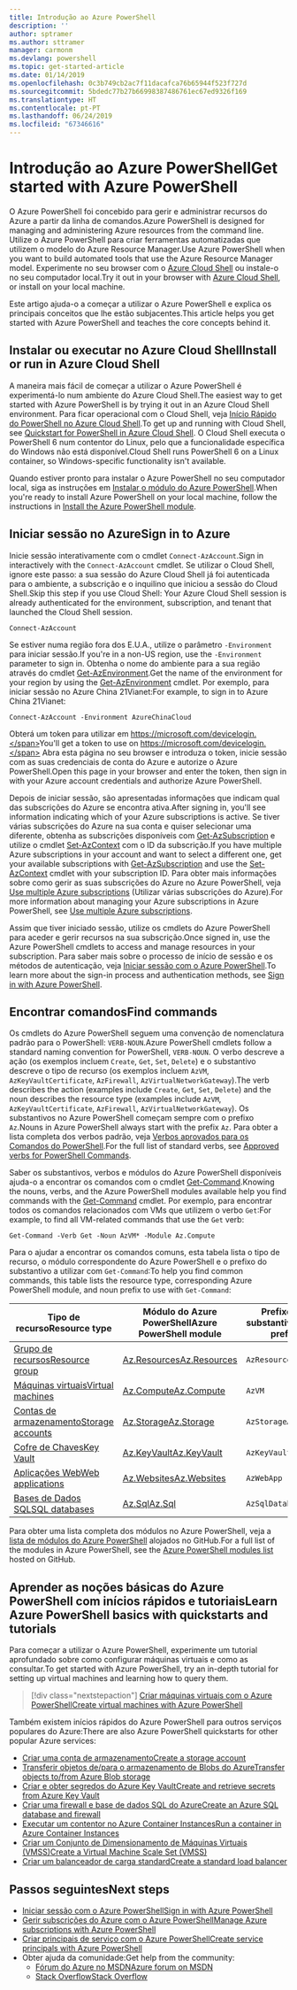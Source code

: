 ```yaml
---
title: Introdução ao Azure PowerShell
description: ''
author: sptramer
ms.author: sttramer
manager: carmonm
ms.devlang: powershell
ms.topic: get-started-article
ms.date: 01/14/2019
ms.openlocfilehash: 0c3b749cb2ac7f11dacafca76b65944f523f727d
ms.sourcegitcommit: 5bdedc77b27b66998387486761ec67ed9326f169
ms.translationtype: HT
ms.contentlocale: pt-PT
ms.lasthandoff: 06/24/2019
ms.locfileid: "67346616"
---
```

# <a name="get-started-with-azure-powershell"></a><span data-ttu-id="4bf2d-102">Introdução ao Azure PowerShell</span><span class="sxs-lookup"><span data-stu-id="4bf2d-102">Get started with Azure PowerShell</span></span>

<span data-ttu-id="4bf2d-103">O Azure PowerShell foi concebido para gerir e administrar recursos do Azure a partir da linha de comandos.</span><span class="sxs-lookup"><span data-stu-id="4bf2d-103">Azure PowerShell is designed for managing and administering Azure resources from the command line.</span></span> <span data-ttu-id="4bf2d-104">Utilize o Azure PowerShell para criar ferramentas automatizadas que utilizem o modelo do Azure Resource Manager.</span><span class="sxs-lookup"><span data-stu-id="4bf2d-104">Use Azure PowerShell when you want to build automated tools that use the Azure Resource Manager model.</span></span>
<span data-ttu-id="4bf2d-105">Experimente no seu browser com o [Azure Cloud Shell](/azure/cloud-shell/overview) ou instale-o no seu computador local.</span><span class="sxs-lookup"><span data-stu-id="4bf2d-105">Try it out in your browser with [Azure Cloud Shell](/azure/cloud-shell/overview), or install on your local machine.</span></span>

<span data-ttu-id="4bf2d-106">Este artigo ajuda-o a começar a utilizar o Azure PowerShell e explica os principais conceitos que lhe estão subjacentes.</span><span class="sxs-lookup"><span data-stu-id="4bf2d-106">This article helps you get started with Azure PowerShell and teaches the core concepts behind it.</span></span>

## <a name="install-or-run-in-azure-cloud-shell"></a><span data-ttu-id="4bf2d-107">Instalar ou executar no Azure Cloud Shell</span><span class="sxs-lookup"><span data-stu-id="4bf2d-107">Install or run in Azure Cloud Shell</span></span>

<span data-ttu-id="4bf2d-108">A maneira mais fácil de começar a utilizar o Azure PowerShell é experimentá-lo num ambiente do Azure Cloud Shell.</span><span class="sxs-lookup"><span data-stu-id="4bf2d-108">The easiest way to get started with Azure PowerShell is by trying it out in an Azure Cloud Shell environment.</span></span>
<span data-ttu-id="4bf2d-109">Para ficar operacional com o Cloud Shell, veja [Início Rápido do PowerShell no Azure Cloud Shell](/azure/cloud-shell/quickstart-powershell).</span><span class="sxs-lookup"><span data-stu-id="4bf2d-109">To get up and running with Cloud Shell, see [Quickstart for PowerShell in Azure Cloud Shell](/azure/cloud-shell/quickstart-powershell).</span></span>
<span data-ttu-id="4bf2d-110">O Cloud Shell executa o PowerShell 6 num contentor do Linux, pelo que a funcionalidade específica do Windows não está disponível.</span><span class="sxs-lookup"><span data-stu-id="4bf2d-110">Cloud Shell runs PowerShell 6 on a Linux container, so Windows-specific functionality isn't available.</span></span>

<span data-ttu-id="4bf2d-111">Quando estiver pronto para instalar o Azure PowerShell no seu computador local, siga as instruções em [Instalar o módulo do Azure PowerShell](install-az-ps.md).</span><span class="sxs-lookup"><span data-stu-id="4bf2d-111">When you're ready to install Azure PowerShell on your local machine, follow the instructions in [Install the Azure PowerShell module](install-az-ps.md).</span></span>

## <a name="sign-in-to-azure"></a><span data-ttu-id="4bf2d-112">Iniciar sessão no Azure</span><span class="sxs-lookup"><span data-stu-id="4bf2d-112">Sign in to Azure</span></span>

<span data-ttu-id="4bf2d-113">Inicie sessão interativamente com o cmdlet `Connect-AzAccount`.</span><span class="sxs-lookup"><span data-stu-id="4bf2d-113">Sign in interactively with the `Connect-AzAccount` cmdlet.</span></span> <span data-ttu-id="4bf2d-114">Se utilizar o Cloud Shell, ignore este passo: a sua sessão do Azure Cloud Shell já foi autenticada para o ambiente, a subscrição e o inquilino que iniciou a sessão do Cloud Shell.</span><span class="sxs-lookup"><span data-stu-id="4bf2d-114">Skip this step if you use Cloud Shell: Your Azure Cloud Shell session is already authenticated for the environment, subscription, and tenant that launched the Cloud Shell session.</span></span>

```azurepowershell-interactive
Connect-AzAccount
```

<span data-ttu-id="4bf2d-115">Se estiver numa região fora dos E.U.A., utilize o parâmetro `-Environment` para iniciar sessão.</span><span class="sxs-lookup"><span data-stu-id="4bf2d-115">If you're in a non-US region, use the `-Environment` parameter to sign in.</span></span> <span data-ttu-id="4bf2d-116">Obtenha o nome do ambiente para a sua região através do cmdlet [Get-AzEnvironment](/powershell/module/Az.Accounts/Get-AzEnvironment).</span><span class="sxs-lookup"><span data-stu-id="4bf2d-116">Get the name of the environment for your region by using the [Get-AzEnvironment](/powershell/module/Az.Accounts/Get-AzEnvironment) cmdlet.</span></span> <span data-ttu-id="4bf2d-117">Por exemplo, para iniciar sessão no Azure China 21Vianet:</span><span class="sxs-lookup"><span data-stu-id="4bf2d-117">For example, to sign in to Azure China 21Vianet:</span></span>

```azurepowershell-interactive
Connect-AzAccount -Environment AzureChinaCloud
```

<span data-ttu-id="4bf2d-118">Obterá um token para utilizar em https://microsoft.com/devicelogin.</span><span class="sxs-lookup"><span data-stu-id="4bf2d-118">You'll get a token to use on https://microsoft.com/devicelogin.</span></span> <span data-ttu-id="4bf2d-119">Abra esta página no seu browser e introduza o token, inicie sessão com as suas credenciais de conta do Azure e autorize o Azure PowerShell.</span><span class="sxs-lookup"><span data-stu-id="4bf2d-119">Open this page in your browser and enter the token, then sign in with your Azure account credentials and authorize Azure PowerShell.</span></span> 

<span data-ttu-id="4bf2d-120">Depois de iniciar sessão, são apresentadas informações que indicam qual das subscrições do Azure se encontra ativa.</span><span class="sxs-lookup"><span data-stu-id="4bf2d-120">After signing in, you'll see information indicating which of your Azure subscriptions is active.</span></span> <span data-ttu-id="4bf2d-121">Se tiver várias subscrições do Azure na sua conta e quiser selecionar uma diferente, obtenha as subscrições disponíveis com [Get-AzSubscription](/powershell/module/az.accounts/get-azsubscription) e utilize o cmdlet [Set-AzContext](/powershell/module/az.accounts/set-azcontext) com o ID da subscrição.</span><span class="sxs-lookup"><span data-stu-id="4bf2d-121">If you have multiple Azure subscriptions in your account and want to select a different one, get your available subscriptions with [Get-AzSubscription](/powershell/module/az.accounts/get-azsubscription) and use the [Set-AzContext](/powershell/module/az.accounts/set-azcontext) cmdlet with your subscription ID.</span></span>
<span data-ttu-id="4bf2d-122">Para obter mais informações sobre como gerir as suas subscrições do Azure no Azure PowerShell, veja [Use multiple Azure subscriptions](manage-subscriptions-azureps.md) (Utilizar várias subscrições do Azure).</span><span class="sxs-lookup"><span data-stu-id="4bf2d-122">For more information about managing your Azure subscriptions in Azure PowerShell, see [Use multiple Azure subscriptions](manage-subscriptions-azureps.md).</span></span>

<span data-ttu-id="4bf2d-123">Assim que tiver iniciado sessão, utilize os cmdlets do Azure PowerShell para aceder e gerir recursos na sua subscrição.</span><span class="sxs-lookup"><span data-stu-id="4bf2d-123">Once signed in, use the Azure PowerShell cmdlets to access and manage resources in your subscription.</span></span> <span data-ttu-id="4bf2d-124">Para saber mais sobre o processo de início de sessão e os métodos de autenticação, veja [Iniciar sessão com o Azure PowerShell](authenticate-azureps.md).</span><span class="sxs-lookup"><span data-stu-id="4bf2d-124">To learn more about the sign-in process and authentication methods, see [Sign in with Azure PowerShell](authenticate-azureps.md).</span></span>

## <a name="find-commands"></a><span data-ttu-id="4bf2d-125">Encontrar comandos</span><span class="sxs-lookup"><span data-stu-id="4bf2d-125">Find commands</span></span>

<span data-ttu-id="4bf2d-126">Os cmdlets do Azure PowerShell seguem uma convenção de nomenclatura padrão para o PowerShell: `VERB-NOUN`.</span><span class="sxs-lookup"><span data-stu-id="4bf2d-126">Azure PowerShell cmdlets follow a standard naming convention for PowerShell, `VERB-NOUN`.</span></span> <span data-ttu-id="4bf2d-127">O verbo descreve a ação (os exemplos incluem `Create`, `Get`, `Set`, `Delete`) e o substantivo descreve o tipo de recurso (os exemplos incluem `AzVM`, `AzKeyVaultCertificate`, `AzFirewall`, `AzVirtualNetworkGateway`).</span><span class="sxs-lookup"><span data-stu-id="4bf2d-127">The verb describes the action (examples include `Create`, `Get`, `Set`, `Delete`) and the noun describes the resource type (examples include `AzVM`, `AzKeyVaultCertificate`, `AzFirewall`, `AzVirtualNetworkGateway`).</span></span> <span data-ttu-id="4bf2d-128">Os substantivos no Azure PowerShell começam sempre com o prefixo `Az`.</span><span class="sxs-lookup"><span data-stu-id="4bf2d-128">Nouns in Azure PowerShell always start with the prefix `Az`.</span></span> <span data-ttu-id="4bf2d-129">Para obter a lista completa dos verbos padrão, veja [Verbos aprovados para os Comandos do PowerShell](/powershell/developer/cmdlet/approved-verbs-for-windows-powershell-commands).</span><span class="sxs-lookup"><span data-stu-id="4bf2d-129">For the full list of standard verbs, see [Approved verbs for PowerShell Commands](/powershell/developer/cmdlet/approved-verbs-for-windows-powershell-commands).</span></span>

<span data-ttu-id="4bf2d-130">Saber os substantivos, verbos e módulos do Azure PowerShell disponíveis ajuda-o a encontrar os comandos com o cmdlet [Get-Command](/powershell/module/microsoft.powershell.core/get-command).</span><span class="sxs-lookup"><span data-stu-id="4bf2d-130">Knowing the nouns, verbs, and the Azure PowerShell modules available help you find commands with the [Get-Command](/powershell/module/microsoft.powershell.core/get-command) cmdlet.</span></span> <span data-ttu-id="4bf2d-131">Por exemplo, para encontrar todos os comandos relacionados com VMs que utilizem o verbo `Get`:</span><span class="sxs-lookup"><span data-stu-id="4bf2d-131">For example, to find all VM-related commands that use the `Get` verb:</span></span>

```powershell-interactive
Get-Command -Verb Get -Noun AzVM* -Module Az.Compute
```

<span data-ttu-id="4bf2d-132">Para o ajudar a encontrar os comandos comuns, esta tabela lista o tipo de recurso, o módulo correspondente do Azure PowerShell e o prefixo do substantivo a utilizar com `Get-Command`:</span><span class="sxs-lookup"><span data-stu-id="4bf2d-132">To help you find common commands, this table lists the resource type, corresponding Azure PowerShell module, and noun prefix to use with `Get-Command`:</span></span>

| <span data-ttu-id="4bf2d-133">Tipo de recurso</span><span class="sxs-lookup"><span data-stu-id="4bf2d-133">Resource type</span></span> | <span data-ttu-id="4bf2d-134">Módulo do Azure PowerShell</span><span class="sxs-lookup"><span data-stu-id="4bf2d-134">Azure PowerShell module</span></span> | <span data-ttu-id="4bf2d-135">Prefixo do substantivo</span><span class="sxs-lookup"><span data-stu-id="4bf2d-135">Noun prefix</span></span> |
|---------------|-------------------------|----------------|
| [<span data-ttu-id="4bf2d-136">Grupo de recursos</span><span class="sxs-lookup"><span data-stu-id="4bf2d-136">Resource group</span></span>](/azure/azure-resource-manager/resource-group-overview) | [<span data-ttu-id="4bf2d-137">Az.Resources</span><span class="sxs-lookup"><span data-stu-id="4bf2d-137">Az.Resources</span></span>](/powershell/module/az.resources#resources) | `AzResourceGroup` |
| [<span data-ttu-id="4bf2d-138">Máquinas virtuais</span><span class="sxs-lookup"><span data-stu-id="4bf2d-138">Virtual machines</span></span>](/azure/virtual-machines) | [<span data-ttu-id="4bf2d-139">Az.Compute</span><span class="sxs-lookup"><span data-stu-id="4bf2d-139">Az.Compute</span></span>](/powershell/module/az.compute#virtual_machines) | `AzVM` |
| [<span data-ttu-id="4bf2d-140">Contas de armazenamento</span><span class="sxs-lookup"><span data-stu-id="4bf2d-140">Storage accounts</span></span>](/azure/storage/common/storage-introduction) | [<span data-ttu-id="4bf2d-141">Az.Storage</span><span class="sxs-lookup"><span data-stu-id="4bf2d-141">Az.Storage</span></span>](/powershell/module/az.storage/) | `AzStorageAccount` |
| [<span data-ttu-id="4bf2d-142">Cofre de Chaves</span><span class="sxs-lookup"><span data-stu-id="4bf2d-142">Key Vault</span></span>](/azure/key-vault/key-vault-whatis) | [<span data-ttu-id="4bf2d-143">Az.KeyVault</span><span class="sxs-lookup"><span data-stu-id="4bf2d-143">Az.KeyVault</span></span>](/powershell/module/az.keyvault) | `AzKeyVault` |
| [<span data-ttu-id="4bf2d-144">Aplicações Web</span><span class="sxs-lookup"><span data-stu-id="4bf2d-144">Web applications</span></span>](/azure/app-service) | [<span data-ttu-id="4bf2d-145">Az.Websites</span><span class="sxs-lookup"><span data-stu-id="4bf2d-145">Az.Websites</span></span>](/powershell/module/az.websites) | `AzWebApp` |
| [<span data-ttu-id="4bf2d-146">Bases de Dados SQL</span><span class="sxs-lookup"><span data-stu-id="4bf2d-146">SQL databases</span></span>](/azure/sql-database) | [<span data-ttu-id="4bf2d-147">Az.Sql</span><span class="sxs-lookup"><span data-stu-id="4bf2d-147">Az.Sql</span></span>](/powershell/module/az.sql) | `AzSqlDatabase` |

<span data-ttu-id="4bf2d-148">Para obter uma lista completa dos módulos no Azure PowerShell, veja a [lista de módulos do Azure PowerShell](https://github.com/Azure/azure-powershell/blob/master/documentation/azure-powershell-modules.md) alojados no GitHub.</span><span class="sxs-lookup"><span data-stu-id="4bf2d-148">For a full list of the modules in Azure PowerShell, see the [Azure PowerShell modules list](https://github.com/Azure/azure-powershell/blob/master/documentation/azure-powershell-modules.md) hosted on GitHub.</span></span>

## <a name="learn-azure-powershell-basics-with-quickstarts-and-tutorials"></a><span data-ttu-id="4bf2d-149">Aprender as noções básicas do Azure PowerShell com inícios rápidos e tutoriais</span><span class="sxs-lookup"><span data-stu-id="4bf2d-149">Learn Azure PowerShell basics with quickstarts and tutorials</span></span>

<span data-ttu-id="4bf2d-150">Para começar a utilizar o Azure PowerShell, experimente um tutorial aprofundado sobre como configurar máquinas virtuais e como as consultar.</span><span class="sxs-lookup"><span data-stu-id="4bf2d-150">To get started with Azure PowerShell, try an in-depth tutorial for setting up virtual machines and learning how to query them.</span></span>

> [!div class="nextstepaction"]
> [<span data-ttu-id="4bf2d-151">Criar máquinas virtuais com o Azure PowerShell</span><span class="sxs-lookup"><span data-stu-id="4bf2d-151">Create virtual machines with Azure PowerShell</span></span>](azureps-vm-tutorial.yml)

<span data-ttu-id="4bf2d-152">Também existem inícios rápidos do Azure PowerShell para outros serviços populares do Azure:</span><span class="sxs-lookup"><span data-stu-id="4bf2d-152">There are also Azure PowerShell quickstarts for other popular Azure services:</span></span>

* [<span data-ttu-id="4bf2d-153">Criar uma conta de armazenamento</span><span class="sxs-lookup"><span data-stu-id="4bf2d-153">Create a storage account</span></span>](/azure/storage/common/storage-quickstart-create-account?tabs=azure-powershell)
* [<span data-ttu-id="4bf2d-154">Transferir objetos de/para o armazenamento de Blobs do Azure</span><span class="sxs-lookup"><span data-stu-id="4bf2d-154">Transfer objects to/from Azure Blob storage</span></span>](/azure/storage/blobs/storage-quickstart-blobs-powershell)
* [<span data-ttu-id="4bf2d-155">Criar e obter segredos do Azure Key Vault</span><span class="sxs-lookup"><span data-stu-id="4bf2d-155">Create and retrieve secrets from Azure Key Vault</span></span>](/azure/key-vault/quick-create-powershell)
* [<span data-ttu-id="4bf2d-156">Criar uma firewall e base de dados SQL do Azure</span><span class="sxs-lookup"><span data-stu-id="4bf2d-156">Create an Azure SQL database and firewall</span></span>](/azure/sql-database/scripts/sql-database-create-and-configure-database-powershell)
* [<span data-ttu-id="4bf2d-157">Executar um contentor no Azure Container Instances</span><span class="sxs-lookup"><span data-stu-id="4bf2d-157">Run a container in Azure Container Instances</span></span>](/azure/container-instances/container-instances-quickstart-powershell)
* [<span data-ttu-id="4bf2d-158">Criar um Conjunto de Dimensionamento de Máquinas Virtuais (VMSS)</span><span class="sxs-lookup"><span data-stu-id="4bf2d-158">Create a Virtual Machine Scale Set (VMSS)</span></span>](/azure/virtual-machine-scale-sets/quick-create-powershell)
* [<span data-ttu-id="4bf2d-159">Criar um balanceador de carga standard</span><span class="sxs-lookup"><span data-stu-id="4bf2d-159">Create a standard load balancer</span></span>](/azure/load-balancer/quickstart-create-standard-load-balancer-powershell)

## <a name="next-steps"></a><span data-ttu-id="4bf2d-160">Passos seguintes</span><span class="sxs-lookup"><span data-stu-id="4bf2d-160">Next steps</span></span>

* [<span data-ttu-id="4bf2d-161">Iniciar sessão com o Azure PowerShell</span><span class="sxs-lookup"><span data-stu-id="4bf2d-161">Sign in with Azure PowerShell</span></span>](authenticate-azureps.md)
* [<span data-ttu-id="4bf2d-162">Gerir subscrições do Azure com o Azure PowerShell</span><span class="sxs-lookup"><span data-stu-id="4bf2d-162">Manage Azure subscriptions with Azure PowerShell</span></span>](manage-subscriptions-azureps.md)
* [<span data-ttu-id="4bf2d-163">Criar principais de serviço com o Azure PowerShell</span><span class="sxs-lookup"><span data-stu-id="4bf2d-163">Create service principals with Azure PowerShell</span></span>](create-azure-service-principal-azureps.md)
* <span data-ttu-id="4bf2d-164">Obter ajuda da comunidade:</span><span class="sxs-lookup"><span data-stu-id="4bf2d-164">Get help from the community:</span></span>
  * [<span data-ttu-id="4bf2d-165">Fórum do Azure no MSDN</span><span class="sxs-lookup"><span data-stu-id="4bf2d-165">Azure forum on MSDN</span></span>](http://go.microsoft.com/fwlink/p/?LinkId=320212)
  * [<span data-ttu-id="4bf2d-166">Stack Overflow</span><span class="sxs-lookup"><span data-stu-id="4bf2d-166">Stack Overflow</span></span>](http://go.microsoft.com/fwlink/?LinkId=320213)
